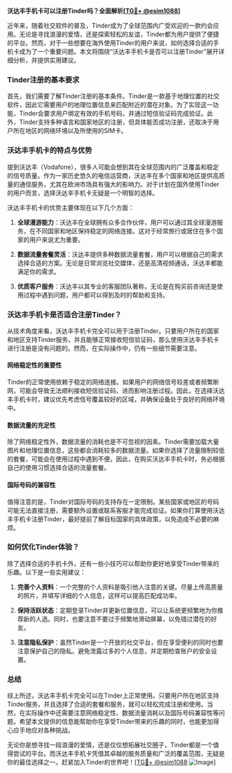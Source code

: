 **沃达丰手机卡可以注册Tinder吗？全面解析[[TG💪+ @esim1088](https://t.me/s/esim1088)]**

近年来，随着社交软件的普及，Tinder成为了全球范围内广受欢迎的一款约会应用。无论是寻找浪漫的爱情，还是探索轻松的友谊，Tinder都为用户提供了便捷的平台。然而，对于一些想要在海外使用Tinder的用户来说，如何选择合适的手机卡成为了一个重要问题。本文将围绕“沃达丰手机卡是否可以注册Tinder”展开详细分析，并提供实用建议。

### Tinder注册的基本要求

首先，我们需要了解Tinder注册的基本条件。Tinder是一款基于地理位置的社交软件，因此它需要用户的地理位置信息来匹配附近的潜在对象。为了实现这一功能，Tinder会要求用户绑定有效的手机号码，并通过短信验证码完成验证。此外，Tinder支持多种语言和国家地区的注册，但具体能否成功注册，还取决于用户所在地区的网络环境以及所使用的SIM卡。

### 沃达丰手机卡的特点与优势

提到沃达丰（Vodafone），很多人可能会想到其在全球范围内的广泛覆盖和稳定的信号质量。作为一家历史悠久的电信运营商，沃达丰在多个国家和地区提供高质量的通信服务，尤其在欧洲市场具有强大的影响力。对于计划在国外使用Tinder的用户而言，选择沃达丰手机卡无疑是一个明智的选择。

沃达丰手机卡的优势主要体现在以下几个方面：

1. **全球漫游能力**：沃达丰在全球拥有众多合作伙伴，用户可以通过其全球漫游服务，在不同国家和地区保持稳定的网络连接。这对于经常旅行或居住在多个国家的用户来说尤为重要。
   
2. **数据流量套餐灵活**：沃达丰提供多种数据流量套餐，用户可以根据自己的需求选择合适的方案。无论是日常浏览社交媒体，还是高清视频通话，沃达丰都能满足你的需求。

3. **优质客户服务**：沃达丰以其专业的客服团队著称，无论是在购买前咨询还是使用过程中遇到问题，用户都可以得到及时的帮助和支持。

### 沃达丰手机卡是否适合注册Tinder？

从技术角度来看，沃达丰手机卡完全可以用于注册Tinder。只要用户所在的国家和地区支持Tinder服务，并且能够正常接收短信验证码，那么使用沃达丰手机卡进行注册是没有问题的。然而，在实际操作中，仍有一些细节需要注意。

#### 网络稳定性的重要性

Tinder的正常使用依赖于稳定的网络连接。如果用户的网络信号较差或者频繁断网，可能会导致无法顺利接收短信验证码，进而影响注册过程。因此，在选择沃达丰手机卡时，建议优先考虑信号覆盖较好的区域，并确保设备处于良好的网络环境中。

#### 数据流量的充足性

除了网络稳定性外，数据流量的消耗也是不可忽视的因素。Tinder需要加载大量图片和地理位置信息，这些都会消耗较多的数据流量。如果你选择了流量限制较低的套餐，可能会在使用过程中遇到不便。因此，在购买沃达丰手机卡时，务必根据自己的使用习惯选择合适的流量套餐。

#### 国际号码的兼容性

值得注意的是，Tinder对国际号码的支持存在一定限制。某些国家或地区的号码可能无法直接注册，需要额外设置或联系客服才能完成验证。如果你打算使用沃达丰手机卡注册Tinder，最好提前了解目标国家的具体政策，以免造成不必要的麻烦。

### 如何优化Tinder体验？

除了选择合适的手机卡外，还有一些小技巧可以帮助你更好地享受Tinder带来的乐趣。以下是一些实用建议：

1. **完善个人资料**：一个完整的个人资料是吸引他人注意的关键。尽量上传高质量的照片，并填写详细的个人信息，这样可以提高匹配成功率。

2. **保持活跃状态**：定期登录Tinder并更新位置信息，可以让系统更频繁地为你推荐新的人选。同时，也要注意不要过于频繁地滑动屏幕，以免错过潜在的好友。

3. **注意隐私保护**：虽然Tinder是一个开放的社交平台，但在享受便利的同时也要注意保护自己的隐私。避免泄露过多的个人信息，并定期检查账户的安全设置。

### 总结

综上所述，沃达丰手机卡完全可以在Tinder上正常使用。只要用户所在地区支持Tinder服务，并且选择了合适的套餐和服务，就可以轻松完成注册和使用。当然，在实际操作中还需要注意网络稳定性、数据流量消耗以及国际号码兼容性等问题。希望本文提供的信息能帮助你在享受Tinder带来的乐趣的同时，也能更加得心应手地应对各种挑战。

无论你是想寻找一段浪漫的爱情，还是仅仅想拓展社交圈子，Tinder都是一个值得尝试的平台。而沃达丰手机卡凭借其卓越的服务质量和广泛的覆盖范围，无疑是你的最佳选择之一。赶紧加入Tinder的世界吧！[[TG💪+ @esim1088](https://t.me/s/esim1088) ![Image](https://i.postimg.cc/4NQfJmqS/Snipaste-2025-05-13-00-14-12.png)]